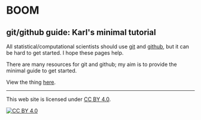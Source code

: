 # BOOM
## git/github guide: Karl's minimal tutorial

All statistical/computational scientists should use
[git](https://git-scm.com) and [github](https://github.com), but it can be
hard to get started.  I hope these pages help.

There are many resources for git and github; my aim is to provide the
minimal guide to get started.

View the thing [here](https://kbroman.org/github_tutorial).

---

This web site is licensed under
[CC BY 4.0](https://creativecommons.org/licenses/by/4.0/).

[![CC BY 4.0](https://licensebuttons.net/l/by/4.0/88x31.png)](https://creativecommons.org/licenses/by/4.0/)
